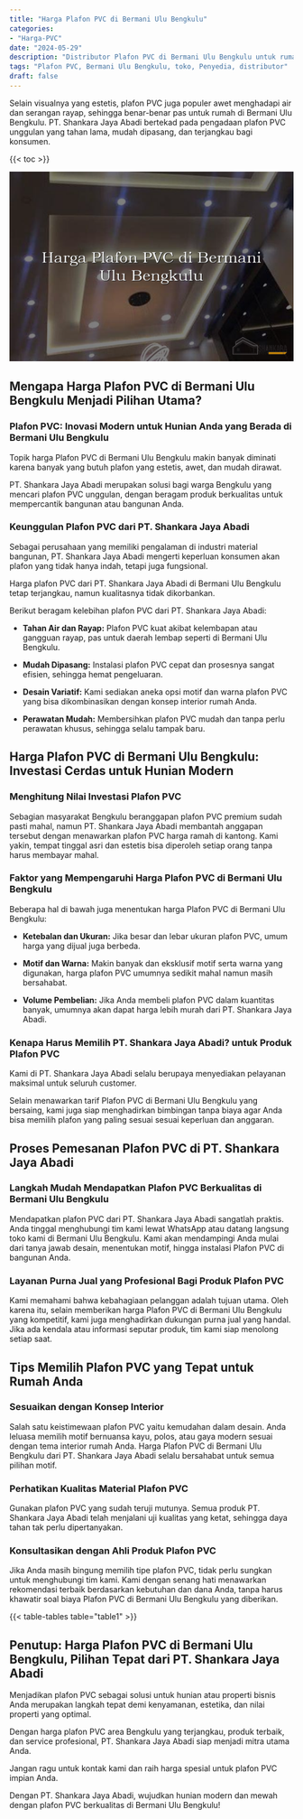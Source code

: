 ```yaml
---
title: "Harga Plafon PVC di Bermani Ulu Bengkulu"
categories: 
- "Harga-PVC"
date: "2024-05-29"
description: "Distributor Plafon PVC di Bermani Ulu Bengkulu untuk rumah, office, serta toko. Produk terbaik, beragam motif, variasi warna menarik, dengan layanan pemasangan ditangani oleh tenaga ahli profesional serta kepastian resmi!|Servis penjualan Plafon PVC di Bermani Ulu Bengkulu bagi keperluan tempat tinggal, office, maupun gerai, beserta produk berkualitas dan instalasi oleh tenaga ahli profesional serta garansi resmi.|Solusi Plafon PVC di Bermani Ulu Bengkulu yang andal untuk rumah, kantor, dan gerai, dengan panel unggulan dan penempatan dikerjakan oleh tim profesional dan jaminan resmi.|Penjualan Plafon PVC di Bermani Ulu Bengkulu bagi tempat tinggal, perkantoran, dan gerai, beserta material terbaik dan penempatan ditangani oleh teknisi profesional, dilengkapi beserta garansi resmi.}"
tags: "Plafon PVC, Bermani Ulu Bengkulu, toko, Penyedia, distributor"
draft: false
---
```


Selain visualnya yang estetis, plafon PVC juga populer awet menghadapi air dan serangan rayap, sehingga benar-benar pas untuk rumah di Bermani Ulu Bengkulu. PT. Shankara Jaya Abadi bertekad pada pengadaan plafon PVC unggulan yang tahan lama, mudah dipasang, dan terjangkau bagi konsumen.

{{< toc >}}

![Harga Plafon PVC di Bermani Ulu Bengkulu](/images/Harga-PVC/Harga-Plafon-PVC-di-Bermani-Ulu-Bengkulu.png)


## Mengapa Harga Plafon PVC di Bermani Ulu Bengkulu Menjadi Pilihan Utama?

### Plafon PVC: Inovasi Modern untuk Hunian Anda yang Berada di Bermani Ulu Bengkulu

Topik harga Plafon PVC di Bermani Ulu Bengkulu makin banyak diminati karena banyak yang butuh plafon yang estetis, awet, dan mudah dirawat.

PT. Shankara Jaya Abadi merupakan solusi bagi warga Bengkulu yang mencari plafon PVC unggulan, dengan beragam produk berkualitas untuk mempercantik bangunan atau bangunan Anda.

### Keunggulan Plafon PVC dari PT. Shankara Jaya Abadi

Sebagai perusahaan yang memiliki pengalaman di industri material bangunan, PT. Shankara Jaya Abadi mengerti keperluan konsumen akan plafon yang tidak hanya indah, tetapi juga fungsional.

Harga plafon PVC dari PT. Shankara Jaya Abadi di Bermani Ulu Bengkulu tetap terjangkau, namun kualitasnya tidak dikorbankan.

Berikut beragam kelebihan plafon PVC dari PT. Shankara Jaya Abadi:

- **Tahan Air dan Rayap:** Plafon PVC kuat akibat kelembapan atau gangguan rayap, pas untuk daerah lembap seperti di Bermani Ulu Bengkulu.

- **Mudah Dipasang:** Instalasi plafon PVC cepat dan prosesnya sangat efisien, sehingga hemat pengeluaran.

- **Desain Variatif:** Kami sediakan aneka opsi motif dan warna plafon PVC yang bisa dikombinasikan dengan konsep interior rumah Anda.

- **Perawatan Mudah:** Membersihkan plafon PVC mudah dan tanpa perlu perawatan khusus, sehingga selalu tampak baru.

## Harga Plafon PVC di Bermani Ulu Bengkulu: Investasi Cerdas untuk Hunian Modern

### Menghitung Nilai Investasi Plafon PVC

Sebagian masyarakat Bengkulu beranggapan plafon PVC premium sudah pasti mahal, namun PT. Shankara Jaya Abadi membantah anggapan tersebut dengan menawarkan plafon PVC harga ramah di kantong. Kami yakin, tempat tinggal asri dan estetis bisa diperoleh setiap orang tanpa harus membayar mahal.

### Faktor yang Mempengaruhi Harga Plafon PVC di Bermani Ulu Bengkulu

Beberapa hal di bawah juga menentukan harga Plafon PVC di Bermani Ulu Bengkulu:

- **Ketebalan dan Ukuran:** Jika besar dan lebar ukuran plafon PVC, umum harga yang dijual juga berbeda.

- **Motif dan Warna:** Makin banyak dan eksklusif motif serta warna yang digunakan, harga plafon PVC umumnya sedikit mahal namun masih bersahabat.

- **Volume Pembelian:** Jika Anda membeli plafon PVC dalam kuantitas banyak, umumnya akan dapat harga lebih murah dari PT. Shankara Jaya Abadi.

### Kenapa Harus Memilih PT. Shankara Jaya Abadi? untuk Produk Plafon PVC

Kami di PT. Shankara Jaya Abadi selalu berupaya menyediakan pelayanan maksimal untuk seluruh customer.

Selain menawarkan tarif Plafon PVC di Bermani Ulu Bengkulu yang bersaing, kami juga siap menghadirkan bimbingan tanpa biaya agar Anda bisa memilih plafon yang paling sesuai sesuai keperluan dan anggaran.

## Proses Pemesanan Plafon PVC di PT. Shankara Jaya Abadi

### Langkah Mudah Mendapatkan Plafon PVC Berkualitas di Bermani Ulu Bengkulu

Mendapatkan plafon PVC dari PT. Shankara Jaya Abadi sangatlah praktis. Anda tinggal menghubungi tim kami lewat WhatsApp atau datang langsung toko kami di Bermani Ulu Bengkulu. Kami akan mendampingi Anda mulai dari tanya jawab desain, menentukan motif, hingga instalasi Plafon PVC di bangunan Anda.

### Layanan Purna Jual yang Profesional Bagi Produk Plafon PVC

Kami memahami bahwa kebahagiaan pelanggan adalah tujuan utama. Oleh karena itu, selain memberikan harga Plafon PVC di Bermani Ulu Bengkulu yang kompetitif, kami juga menghadirkan dukungan purna jual yang handal. Jika ada kendala atau informasi seputar produk, tim kami siap menolong setiap saat.

## Tips Memilih Plafon PVC yang Tepat untuk Rumah Anda

### Sesuaikan dengan Konsep Interior

Salah satu keistimewaan plafon PVC yaitu kemudahan dalam desain. Anda leluasa memilih motif bernuansa kayu, polos, atau gaya modern sesuai dengan tema interior rumah Anda. Harga Plafon PVC di Bermani Ulu Bengkulu dari PT. Shankara Jaya Abadi selalu bersahabat untuk semua pilihan motif.

### Perhatikan Kualitas Material Plafon PVC

Gunakan plafon PVC yang sudah teruji mutunya. Semua produk PT. Shankara Jaya Abadi telah menjalani uji kualitas yang ketat, sehingga daya tahan tak perlu dipertanyakan.

### Konsultasikan dengan Ahli Produk Plafon PVC

Jika Anda masih bingung memilih tipe plafon PVC, tidak perlu sungkan untuk menghubungi tim kami. Kami dengan senang hati menawarkan rekomendasi terbaik berdasarkan kebutuhan dan dana Anda, tanpa harus khawatir soal biaya Plafon PVC di Bermani Ulu Bengkulu yang diberikan.

{{< table-tables table="table1" >}}

## Penutup: Harga Plafon PVC di Bermani Ulu Bengkulu, Pilihan Tepat dari PT. Shankara Jaya Abadi

Menjadikan plafon PVC sebagai solusi untuk hunian atau properti bisnis Anda merupakan langkah tepat demi kenyamanan, estetika, dan nilai properti yang optimal.

Dengan harga plafon PVC area Bengkulu yang terjangkau, produk terbaik, dan service profesional, PT. Shankara Jaya Abadi siap menjadi mitra utama Anda.

Jangan ragu untuk kontak kami dan raih harga spesial untuk plafon PVC impian Anda.

Dengan PT. Shankara Jaya Abadi, wujudkan hunian modern dan mewah dengan plafon PVC berkualitas di Bermani Ulu Bengkulu!